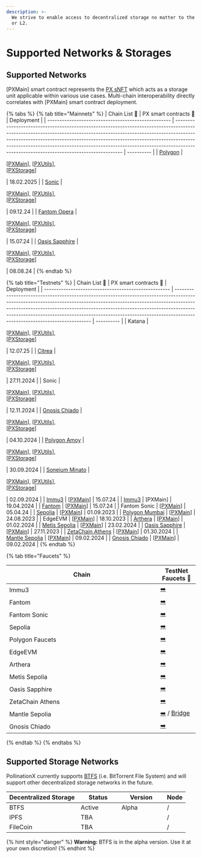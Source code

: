 ```yaml
---
description: >-
  We strive to enable access to decentralized storage no matter to the native L1
  or L2.
---
```


# Supported Networks & Storages

## Supported Networks

\[PXMain] smart contract represents the [PX sNFT](px-storage-nft.md) which acts as a storage unit applicable within various use cases. Multi-chain interoperability directly correlates with \[PXMain] smart contract deployment.&#x20;

{% tabs %}
{% tab title="Mainnets" %}
| Chain List 🔗                                       | PX smart contracts 🔗                                                                                                                                                                                                                                                                                                                                                            | Deployment |
| --------------------------------------------------- | -------------------------------------------------------------------------------------------------------------------------------------------------------------------------------------------------------------------------------------------------------------------------------------------------------------------------------------------------------------------------------- | ---------- |
| [Polygon](https://chainlist.org/chain/137)          | <p>[<a href="https://polygonscan.com/address/0x1142b080a5493695e3e35c9c4269f6c06b5ce0f4">PXMain</a>], [<a href="https://polygonscan.com/address/0xd0466eb975de9cdfd790db14f143f4aaafd67cf2">PXUtils</a>], <br>[<a href="https://polygonscan.com/address/0xe6cd5c37f5687ba0fd44b429e14be2689a2592ea">PXStorage</a>]</p>                                                           | 18.02.2025 |
| [Sonic](https://chainlist.org/chain/146)            | <p>[<a href="https://explorer.soniclabs.com/address/0x1142b080a5493695e3E35c9C4269f6C06B5CE0F4">PXMain</a>], [<a href="https://explorer.soniclabs.com/address/0xd0466eB975dE9CDfd790Db14f143f4aAAFd67cF2">PXUtils</a>], <br>[<a href="https://explorer.soniclabs.com/address/0xe6CD5C37F5687ba0fd44B429E14be2689A2592eA">PXStorage</a>]</p>                                      | 09.12.24   |
| [Fantom Opera](https://chainlist.org/chain/250)     | <p>[<a href="https://ftmscan.com/address/0x1142b080a5493695e3E35c9C4269f6C06B5CE0F4">PXMain</a>], [<a href="https://ftmscan.com/address/0xd0466eb975de9cdfd790db14f143f4aaafd67cf2">PXUtils</a>], <br>[<a href="https://ftmscan.com/address/0xe6cd5c37f5687ba0fd44b429e14be2689a2592ea">PXStorage</a>]</p>                                                                       | 15.07.24   |
| [Oasis Sapphire](https://chainlist.org/chain/23294) | <p>[<a href="https://explorer.oasis.io/mainnet/sapphire/address/0x1142b080a5493695e3E35c9C4269f6C06B5CE0F4">PXMain</a>],  [<a href="https://explorer.oasis.io/mainnet/sapphire/address/0xd0466eB975dE9CDfd790Db14f143f4aAAFd67cF2">PXUtils</a>], <br>[<a href="https://explorer.oasis.io/mainnet/sapphire/address/0xe6CD5C37F5687ba0fd44B429E14be2689A2592eA">PXStorage</a>]</p> | 08.08.24   |
{% endtab %}

{% tab title="Testnets" %}
| Chain List 🔗                                        | PX smart contracts 🔗                                                                                                                                                                                                                                                                                                                                               | Deployment |
| ---------------------------------------------------- | ------------------------------------------------------------------------------------------------------------------------------------------------------------------------------------------------------------------------------------------------------------------------------------------------------------------------------------------------------------------- | ---------- |
| Katana                                               | <p>[<a href="https://explorer.tatara.katana.network/address/0x1142b080a5493695e3E35c9C4269f6C06B5CE0F4">PXMain</a>], [<a href="https://explorer.tatara.katana.network/address/0xd0466eB975dE9CDfd790Db14f143f4aAAFd67cF2">PXUtils</a>], <br>[<a href="https://explorer.tatara.katana.network/address/0xe6CD5C37F5687ba0fd44B429E14be2689A2592eA">PXStorage</a>]</p> | 12.07.25   |
| [Citrea](https://chainlist.org/chain/5115)           | <p>[<a href="https://explorer.testnet.citrea.xyz/address/0x062a44f6aa66fDa906379cD2baF7f84E847e35A5">PXMain</a>], [<a href="https://explorer.testnet.citrea.xyz/address/0x0ce9ec7aA5Ac741f65012bB0561Fb251C09343B3">PXUtils</a>], <br>[<a href="https://explorer.testnet.citrea.xyz/address/0x787478308f7f5bCd3980391430b45c54e60223c5">PXStorage</a>]</p>          | 27.11.2024 |
| Sonic                                                | <p>[<a href="https://testnet.soniclabs.com/address/0x2901156559b86eb85be6cea64420e629ccfc9f7b">PXMain</a>], [<a href="https://testnet.soniclabs.com/address/0x6de689b4a0863a2748a5fc1285b2ceace907437e">PXUtils</a>], <br>[<a href="https://testnet.soniclabs.com/address/0x1a827cfc59c935bbef393af0b680fecb2b6fa18c">PXStorage</a>]</p>                            | 12.11.2024 |
| [Gnosis Chiado](https://chainlist.org/chain/10200)   | <p>[<a href="https://gnosis-chiado.blockscout.com/address/0x59827DCC32a45DC25F99008e4EE8b46908915BCC">PXMain</a>], [<a href="https://gnosis-chiado.blockscout.com/address/0xf584C0E3980265C967cEbFF7422543ae05810fb8">PXUtils</a>], <br>[<a href="https://gnosis-chiado.blockscout.com/address/0x487d911818DEAc27ceF25091084638A5c404A50f">PXStorage</a>]</p>       | 04.10.2024 |
| [Polygon Amoy](https://chainlist.org/chain/80002)    | <p>[<a href="https://amoy.polygonscan.com/address/0x1142b080a5493695e3E35c9C4269f6C06B5CE0F4">PXMain</a>], [<a href="https://amoy.polygonscan.com/address/0xd0466eB975dE9CDfd790Db14f143f4aAAFd67cF2">PXUtils</a>], <br>[<a href="https://amoy.polygonscan.com/address/0xe6cd5c37f5687ba0fd44b429e14be2689a2592ea">PXStorage</a>]</p>                               | 30.09.2024 |
| [Soneium Minato](https://chainlist.org/chain/1946)   | <p>[<a href="https://explorer-testnet.soneium.org/address/0x1142b080a5493695e3E35c9C4269f6C06B5CE0F4">PXMain</a>], [<a href="https://explorer-testnet.soneium.org/address/0xd0466eB975dE9CDfd790Db14f143f4aAAFd67cF2">PXUtils</a>], <br>[<a href="https://explorer-testnet.soneium.org/address/0xe6CD5C37F5687ba0fd44B429E14be2689A2592eA">PXStorage</a>]</p>       | 02.09.2024 |
| [Immu3](https://chainlist.org/chain/3100)            | \[[PXMain](https://evmexplorer.tanssi-chains.network/address/0x3e4760aC84f99ED1CB505fe0973b54d6E77B3C99?rpcUrl=https%3A%2F%2Ffraa-flashbox-2800-rpc.a.stagenet.tanssi.network)]                                                                                                                                                                                     | 15.07.24   |
| [Immu3](https://chainlist.org/chain/3100)            | \[PXMain]                                                                                                                                                                                                                                                                                                                                                           | 19.04.2024 |
| [Fantom](https://chainlist.org/chain/4002)           | \[[PXMain](https://testnet.ftmscan.com/address/0xCFa778071BAd55BA6c893B3Fa5683F2231d3464F)]                                                                                                                                                                                                                                                                         | 15.07.24   |
| Fantom Sonic                                         | \[[PXMain](https://public-sonic.fantom.network/address/0xF416eC122f61B933207915946B00364674eB3134)]                                                                                                                                                                                                                                                                 | 05.04.24   |
| [Sepolia](https://chainlist.org/chain/11155111)      | \[[PXMain](https://sepolia.etherscan.io/address/0xd0466eb975de9cdfd790db14f143f4aaafd67cf2)]                                                                                                                                                                                                                                                                        | 01.09.2023 |
| [Polygon Mumbai](https://chainlist.org/chain/80001)  | \[[PXMain](https://mumbai.polygonscan.com/address/0x327d9765b9979a5bdae587971ff9c5d94596385b)]                                                                                                                                                                                                                                                                      | 24.08.2023 |
| EdgeEVM                                              | \[[PXMain](https://testnet.edgscan.live/address/0xd0466eB975dE9CDfd790Db14f143f4aAAFd67cF2)]                                                                                                                                                                                                                                                                        | 18.10.2023 |
| [Arthera](https://chainlist.org/chain/10243)         | \[[PXMain](https://explorer-test.arthera.net/address/0x3F399f029BDCc695CfC8bab174938EdEaB84E546)]                                                                                                                                                                                                                                                                   | 01.02.2024 |
| [Metis Sepolia](https://chainlist.org/chain/59902)   | \[[PXMain](https://sepolia.explorer.metisdevops.link/address/0xd0466eB975dE9CDfd790Db14f143f4aAAFd67cF2)]                                                                                                                                                                                                                                                           | 23.02.2024 |
| [Oasis Sapphire](https://chainlist.org/chain/23295)  | \[[PXMain](https://testnet.explorer.sapphire.oasis.dev/address/0xd0466eB975dE9CDfd790Db14f143f4aAAFd67cF2)]                                                                                                                                                                                                                                                         | 27.11.2023 |
| [ZetaChain Athens](https://chainlist.org/chain/7001) | \[[PXMain](https://explorer.zetachain.com/address/0xd0466eB975dE9CDfd790Db14f143f4aAAFd67cF2)]                                                                                                                                                                                                                                                                      | 01.30.2024 |
| [Mantle Sepolia](https://chainlist.org/chain/5003)   | \[[PXMain](https://explorer.sepolia.mantle.xyz/address/0xd0466eB975dE9CDfd790Db14f143f4aAAFd67cF2)]                                                                                                                                                                                                                                                                 | 09.02.2024 |
| [Gnosis Chiado](https://chainlist.org/chain/10200)   | \[[PXMain](https://gnosis-chiado.blockscout.com/address/0xd0466eB975dE9CDfd790Db14f143f4aAAFd67cF2)]                                                                                                                                                                                                                                                                | 09.02.2024 |
{% endtab %}

{% tab title="Faucets" %}
<table><thead><tr><th width="386">Chain</th><th>TestNet Faucets 🔗</th></tr></thead><tbody><tr><td>Immu3</td><td><a href="https://immu3-faucet.vercel.app/">➡️</a></td></tr><tr><td>Fantom</td><td><a href="https://faucet.fantom.network/">➡️</a></td></tr><tr><td>Fantom Sonic</td><td><a href="https://public-sonic.fantom.network/account">➡️</a></td></tr><tr><td>Sepolia</td><td><a href="https://sepolia-faucet.pk910.de/">➡️</a></td></tr><tr><td>Polygon Faucets</td><td><a href="https://faucet.polygon.technology/">➡️</a></td></tr><tr><td>EdgeEVM</td><td><a href="https://beresheet-evm-faucet.vercel.app/">➡️</a></td></tr><tr><td>Arthera</td><td><a href="https://faucet2.arthera.net/">➡️</a></td></tr><tr><td>Metis Sepolia</td><td><a href="https://sepolia.faucet.metisdevops.link/">➡️</a></td></tr><tr><td>Oasis Sapphire</td><td><a href="https://faucet.testnet.oasis.dev/">➡️</a></td></tr><tr><td>ZetaChain Athens</td><td><a href="https://www.covalenthq.com/faucet/#form">➡️</a></td></tr><tr><td>Mantle Sepolia</td><td><a href="https://faucet.sepolia.mantle.xyz/">➡️</a> / <a href="https://bridge.sepolia.mantle.xyz/">Bridge</a></td></tr><tr><td>Gnosis Chiado</td><td><a href="https://faucet.chiadochain.net/">➡️</a></td></tr></tbody></table>
{% endtab %}
{% endtabs %}

## Supported Storage Networks

PollinationX currently supports [BTFS](https://www.btfs.io/) (i.e. BitTorrent File System) and will support other decentralized storage networks in the future.&#x20;

<table><thead><tr><th>Decentralized Storage</th><th width="92.33333333333331">Status</th><th width="105">Version</th><th>Node</th></tr></thead><tbody><tr><td>BTFS</td><td>Active</td><td>Alpha</td><td>/</td></tr><tr><td>IPFS</td><td>TBA</td><td></td><td>/</td></tr><tr><td>FileCoin</td><td>TBA</td><td></td><td>/</td></tr></tbody></table>

{% hint style="danger" %}
**Warning:** BTFS is in the alpha version. Use it at your own discretion!
{% endhint %}
